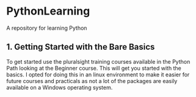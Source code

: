 # PythonLearning
A repository for learning Python

## 1. Getting Started with the Bare Basics
To get started use the pluralsight training courses available in the Python Path looking at the Beginner course. This will get you started with the basics.
I opted for doing this in an linux environment to make it easier for future courses and practicals as not a lot of the packages are easily available on a Windows operating system. 


